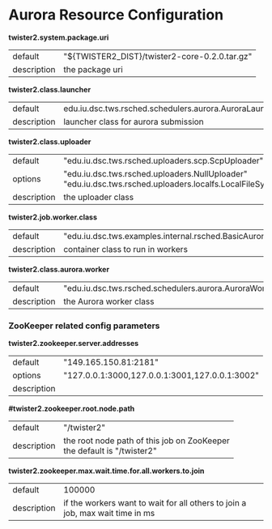 # Aurora Resource Configuration



**twister2.system.package.uri**
<table><tr><td>default</td><td>"${TWISTER2_DIST}/twister2-core-0.2.0.tar.gz"</td><tr><td>description</td><td>the package uri</td></table>

**twister2.class.launcher**
<table><tr><td>default</td><td>edu.iu.dsc.tws.rsched.schedulers.aurora.AuroraLauncher</td><tr><td>description</td><td>launcher class for aurora submission</td></table>

**twister2.class.uploader**
<table><tr><td>default</td><td>"edu.iu.dsc.tws.rsched.uploaders.scp.ScpUploader"</td><tr><td>options</td><td>"edu.iu.dsc.tws.rsched.uploaders.NullUploader"<br/>"edu.iu.dsc.tws.rsched.uploaders.localfs.LocalFileSystemUploader"</td><tr><td>description</td><td>the uploader class</td></table>

**twister2.job.worker.class**
<table><tr><td>default</td><td>"edu.iu.dsc.tws.examples.internal.rsched.BasicAuroraContainer"</td><tr><td>description</td><td>container class to run in workers</td></table>

**twister2.class.aurora.worker**
<table><tr><td>default</td><td>"edu.iu.dsc.tws.rsched.schedulers.aurora.AuroraWorkerStarter"</td><tr><td>description</td><td>the Aurora worker class</td></table>

### ZooKeeper related config parameters
**twister2.zookeeper.server.addresses**
<table><tr><td>default</td><td>"149.165.150.81:2181"</td><tr><td>options</td><td>"127.0.0.1:3000,127.0.0.1:3001,127.0.0.1:3002"</td><tr><td>description</td><td></td></table>

**#twister2.zookeeper.root.node.path**
<table><tr><td>default</td><td>"/twister2"</td><tr><td>description</td><td>the root node path of this job on ZooKeeper<br/>the default is "/twister2"</td></table>

**twister2.zookeeper.max.wait.time.for.all.workers.to.join**
<table><tr><td>default</td><td>100000</td><tr><td>description</td><td>if the workers want to wait for all others to join a job, max wait time in ms</td></table>

